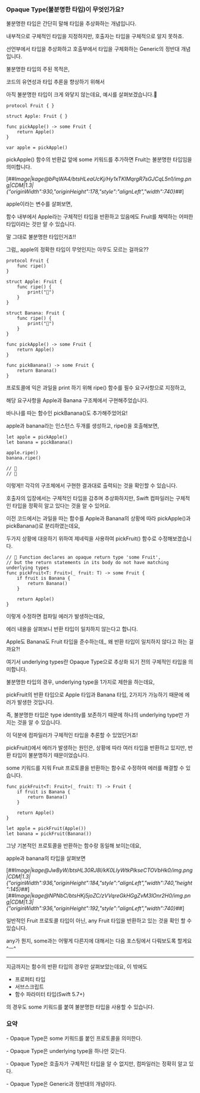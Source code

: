 ### **Opaque Type(불분명한 타입)이 무엇인가요?**

불분명한 타입은 간단히 말해 타입을 추상화하는 개념입니다.

내부적으로 구체적인 타입을 지정하지만, 호출자는 타입을 구체적으로 알지 못하죠.

선언부에서 타입을 추상화하고 호출부에서 타입을 구체화하는 Generic의 정반대 개념입니다.

불분명한 타입의 주된 목적은,

코드의 유연성과 타입 추론을 향상하기 위해서 

아직 불분명한 타입이 크게 와닿지 않는데요, 예시를 살펴보겠습니다.

```
protocol Fruit { }

struct Apple: Fruit { }

func pickApple() -> some Fruit {
    return Apple()
}

var apple = pickApple()
```

pickApple() 함수의 반환값 앞에 some 키워드를 추가하면 Fruit는 불분명한 타입임을 의미합니다.

[##_Image|kage@bPqWA4/btsHLeaUcKj/Hy1xTKlMqrgR7sGJCqL5n1/img.png|CDM|1.3|{"originWidth":930,"originHeight":178,"style":"alignLeft","width":740}_##]

apple이라는 변수를 살펴보면,

함수 내부에서 Apple라는 구체적인 타입을 반환하고 있음에도 Fruit를 채택하는 어떠한 타입이라는 것만 알 수 있습니다.

말 그대로 불분명한 타입인거죠!!

그럼,, apple의 정확한 타입이 무엇인지는 아무도 모르는 걸까요??

```
protocol Fruit {
    func ripe()
}

struct Apple: Fruit { 
    func ripe() {
        print("🍎")
    }
}

struct Banana: Fruit { 
    func ripe() {
        print("🍌")
    }
}

func pickApple() -> some Fruit {
    return Apple()
}

func pickBanana() -> some Fruit {
    return Banana()
}
```

프로토콜에 익은 과일을 print 하기 위해 ripe() 함수를 필수 요구사항으로 지정하고,

해당 요구사항을 Apple과 Banana 구조체에서 구현해주었습니다.

바나나를 따는 함수인 pickBanana()도 추가해주었어요!

apple과 banana라는 인스턴스 두개를 생성하고, ripe()을 호출해보면,

```
let apple = pickApple()
let banana = pickBanana()

apple.ripe()
banana.ripe()

// 🍎
// 🍌
```

이렇게!! 각각의 구조체에서 구현한 결과대로 출력되는 것을 확인할 수 있습니다. 

호출자의 입장에서는 구체적인 타입을 감추며 추상화하지만, Swift 컴파일러는 구체적인 타입을 정확히 알고 있다는 것을 알 수 있어요.

이전 코드에서는 과일을 따는 함수를 Apple과 Banana의 상황에 따라 pickApple()과 pickBanana()로 분리하였는데요,

두가지 상황에 대응하기 위하여 제네릭을 사용하여 pickFruit() 함수로 수정해보겠습니다.

```
// 🚨 Function declares an opaque return type 'some Fruit', 
// but the return statements in its body do not have matching underlying types
func pickFruit<T: Fruit>(_ fruit: T) -> some Fruit {
    if fruit is Banana {
        return Banana()
    }
    
    return Apple()
}
```

이렇게 수정하면 컴파일 에러가 발생하는데요,

에러 내용을 살펴보니 반환 타입이 일치하지 않는다고 합니다.

Apple도 Banana도 Fruit 타입을 준수하는데,, 왜 반환 타입이 일치하지 않다고 하는 걸까요?!

여기서 underlying types란 Opaque Type으로 추상화 되기 전의 구체적인 타입을 의미합니다.

불분명한 타입의 경우, underlying type을 1가지로 제한을 하는데요,

pickFruit의 반환 타입으로 Apple 타입과 Banana 타입, 2가지가 가능하기 때문에 에러가 발생한 것입니다.

즉, 불분명한 타입은 type identity를 보존하기 때문에 하나의 underlying type만 가지는 것을 알 수 있습니다.

이 덕분에 컴파일러가 구체적인 타입을 추론할 수 있었던거죠!

pickFruit()에서 에러가 발생하는 원인은, 상황에 따라 여러 타입을 반환하고 있지만, 반환 타입이 불분명하기 때문이었습니다.

some 키워드를 지워 Fruit 프로토콜을 반환하는 함수로 수정하여 에러를 해결할 수 있습니다.

```
func pickFruit<T: Fruit>(_ fruit: T) -> Fruit {
    if fruit is Banana {
        return Banana()
    }
    
    return Apple()
}

let apple = pickFruit(Apple())
let banana = pickFruit(Banana())
```

그냥 기본적인 프로토콜을 반환하는 함수랑 동일해 보이는데요,

apple과 banana의 타입을 살펴보면

[##_Image|kage@JwByW/btsHL30RJ8I/kK0LIyWtkPlkseCTOVbHk0/img.png|CDM|1.3|{"originWidth":936,"originHeight":184,"style":"alignLeft","width":740,"height":145}_##][##_Image|kage@NPNbC/btsHKj5joZC/zVVqreGkHGgZvM3lOnr2H0/img.png|CDM|1.3|{"originWidth":936,"originHeight":192,"style":"alignLeft","width":740}_##]

일반적인 Fruit 프로토콜 타입이 아닌, any Fruit 타입을 반환하고 있는 것을 확인 할 수 있습니다.

any가 뭔지, some과는 어떻게 다른지에 대해서는 다음 포스팅에서 다뤄보도록 할게요^ㅡ^

---

지금까지는 함수의 반환 타입의 경우만 살펴보았는데요, 이 밖에도

-   프로퍼티 타입
-   서브스크립트
-   함수 파라미터 타입(Swift 5.7+)

의 경우도 some 키워드를 붙여 불분명한 타입을 사용할 수 있습니다.

### **요약**

\- Opaque Type은 some 키워드를 붙인 프로토콜을 의미한다.

\- Opaque Type은 underlying type을 하나만 갖는다.

\- Opaque Type은 호출자가 구체적인 타입을 알 수 없지만, 컴파일러는 정확히 알고 있다.

\- Opaque Type은 Generic과 정반대의 개념이다.
